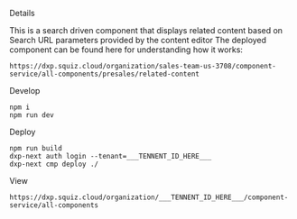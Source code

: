 Details

This is a search driven component that displays related content based on Search URL parameters provided by the content editor
The deployed component can be found here for understanding how it works:
```
https://dxp.squiz.cloud/organization/sales-team-us-3708/component-service/all-components/presales/related-content
```

Develop
```
npm i 
npm run dev

```


Deploy
```
npm run build
dxp-next auth login --tenant=___TENNENT_ID_HERE___
dxp-next cmp deploy ./
```


View
```
https://dxp.squiz.cloud/organization/___TENNENT_ID_HERE___/component-service/all-components
```